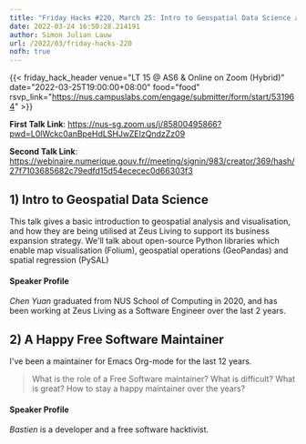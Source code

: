 ```yaml
---
title: "Friday Hacks #220, March 25: Intro to Geospatial Data Science and A Happy Free Software Maintainer"
date: 2022-03-24 16:50:28.214191
author: Simon Julian Lauw
url: /2022/03/friday-hacks-220
nofh: true
---
```


{{< friday_hack_header
    venue="LT 15 @ AS6 & Online on Zoom (Hybrid)"
    date="2022-03-25T19:00:00+08:00"
    food="food"
    rsvp_link="https://nus.campuslabs.com/engage/submitter/form/start/531964" >}}

**First Talk Link**: https://nus-sg.zoom.us/j/85800495866?pwd=L0lWckc0anBpeHdLSHJwZEIzQndzZz09

**Second Talk Link**: https://webinaire.numerique.gouv.fr//meeting/signin/983/creator/369/hash/27f7103685682c79edfd15d54ececec0d66303f3

## 1) Intro to Geospatial Data Science

This talk gives a basic introduction to geospatial analysis and visualisation, and how they are being utilised at Zeus Living to support its business expansion strategy. We'll talk about open-source Python libraries which enable map visualisation (Folium), geospatial operations (GeoPandas) and spatial regression (PySAL)

#### Speaker Profile

_Chen Yuan_ graduated from NUS School of Computing in 2020, and has been working at Zeus Living as a Software Engineer over the last 2 years.



## 2) A Happy Free Software Maintainer

I've been a maintainer for Emacs Org-mode for the last 12 years.
> What is the role of a Free Software maintainer?  What is difficult? What is great?  How to stay a happy maintainer over the years?

#### Speaker Profile

_Bastien_ is a developer and a free software hacktivist.


